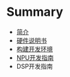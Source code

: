 # Summary

* [简介](README.md)
* [硬件说明书](hardware-guide.md)
* [构建开发环境](software.md)
* [NPU开发指南](npukai-fa-zhi-nan.md)
* DSP开发指南

